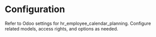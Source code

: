 # Configuration

Refer to Odoo settings for hr_employee_calendar_planning. Configure related models, access rights, and options as needed.
